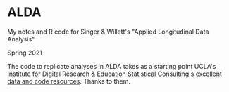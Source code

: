 # ALDA
My notes and R code for Singer &amp; Willett's "Applied Longitudinal Data Analysis"

Spring 2021

The code to replicate analyses in ALDA takes as a starting point UCLA's Institute for Digital Research & Education Statistical Consulting's excellent
[data and code resources](https://stats.idre.ucla.edu/other/examples/alda/). Thanks to them.
